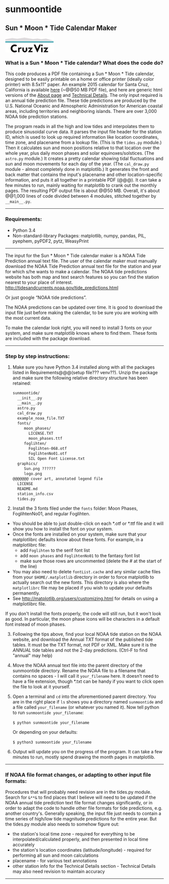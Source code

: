 # sunmoontide
## Sun * Moon * Tide Calendar Maker

<a href="http://cruzviz.com/"><img src="https://github.com/cruzviz/calendar/blob/master/graphics/logo.png" align="center" height="48"></a>

### What is a Sun * Moon * Tide calendar? What does the code do?

This code produces a PDF file containing a Sun * Moon * Tide calendar, designed to be easily printable on a home or office printer (ideally color printer) with 8.5x11" paper. An example 2015 calendar for Santa Cruz, California is available [here](@@@) (~@@50 MB PDF file), and here are generic html versions of the [About page](@@) and [Technical Details](@@). The only input required is an annual tide prediction file. These tide predictions are produced by the U.S. National Oceanic and Atmospheric Administration for American coastal areas, including territories and neighboring islands. There are over 3,000 NOAA tide prediction stations.

The program reads in all the high and low tides and interpolates them to produce sinusoidal curve data. It parses the input file header for the station ID, which is used to look up required information like location coordinates, time zone, and placename from a lookup file. (This is the `tides.py` module.) Then it calculates sun and moon positions relative to that location over the whole year, plus daily moon phases and solar equinoxes/solstices. (The `astro.py` module.) It creates a pretty calendar showing tidal fluctuations and sun and moon movements for each day of the year. (The `cal_draw.py` module - almost completely done in matplotlib.) It generates the front and back matter that contains the input's placename and other location-specific information, and puts it all together in a printable PDF (@@@). It can take a few minutes to run, mainly waiting for matplotlib to crank out the monthly pages. The resulting PDF output file is about @@50 MB. Overall, it's about @@1,000 lines of code divided between 4 modules, stitched together by `__main__.py`.

----------------------

### Requirements:
- Python 3.4
- Non-standard-library Packages: matplotlib, numpy, pandas, PIL, pyephem, pyPDF2, pytz, WeasyPrint
 
----------------------

The input for the Sun * Moon * Tide calendar maker is a NOAA Tide Prediction annual text file. The user of the calendar maker must manually download the NOAA Tide Prediction annual text file for the station and year for which s/he wants to make a calendar. The NOAA tide predictions website has both map and text search features so you can find the station nearest to your place of interest.
http://tidesandcurrents.noaa.gov/tide_predictions.html

Or just google “NOAA tide predictions”.

The NOAA predictions can be updated over time. It is good to download the input file just before making the calendar, to be sure you are working with the most current data.

To make the calendar look right, you will need to install 3 fonts on your system, and make sure matplotlib knows where to find them. These fonts are included with the package download.

-------------

### Step by step instructions:

1. Make sure you have Python 3.4 installed along with all the packages listed in Requirements@@@(setup file??? venv??). Unzip the package and make sure the following relative directory structure has been retained:
   ```
   sunmoontide/
     __init__.py
     __main__.py
     astro.py
     cal_draw.py
     example_noaa_file.TXT
     fonts/
        moon_phases/
          LICENSE.TXT
          moon_phases.ttf
        foglihten/
          Foglihten-068.otf
          FoglihtenNo01.otf
          SIL Open Font License.txt
     graphics/
        Sun.png ??????
        logo.png
   @@@@@@@ cover art, annotated legend file
     LICENSE
     README.md
     station_info.csv
     tides.py
   ```

2. Install the 3 fonts filed under the `fonts` folder: Moon Phases, FoglihtenNo01, and regular Foglihten.
  * You should be able to just double-click on each \*.otf or \*.ttf file and it will show you how to install the font on your system.
  * Once the fonts are installed on your system, make sure that your matplotlibrc defaults know about these fonts. For example, in a matplotlibrc file:
    * add `Foglihten` to the serif font list
    * add `moon phases` and `FoglihtenNo01` to the fantasy font list
    * make sure those rows are uncommented (delete the # at the start of the line)
  * You may also need to delete `fontList.cache` and any similar cache files from your `$HOME/.matplotlib` directory in order to force matplotlib to actually search out the new fonts. This directory is also where the `matplotlibrc` file may be placed if you wish to update your defaults permanently.
  * See http://matplotlib.org/users/customizing.html for details on using a matplotlibrc file.

   If you don't install the fonts properly, the code will still run, but it won't look as good. In particular, the moon phase icons will be characters in a default font instead of moon phases.

3. Following the tips above, find your local NOAA tide station on the NOAA website, and download the Annual TXT format of the published tide tables. It must be the TXT format, not PDF or XML. Make sure it is the *ANNUAL* tide tables and not the 2-day predictions. (Ctrl-F to find "annual" may help)

2. Move the NOAA annual text file into the parent directory of the sunmoontide directory. Rename the NOAA file to a filename that contains no spaces - I will call it `your_filename` here. It doesn’t need to have a file extension, though \*.txt can be handy if you want to click open the file to look at it yourself.

3. Open a terminal and `cd` into the aforementioned parent directory. You are in the right place if `ls` shows you a directory named `sunmoontide` and a file called `your_filename` (or whatever you named it). Now tell python to run `sunmoontide your_filename`:

   `$ python sunmoontide your_filename`

   Or depending on your defaults:

   `$ python3 sunmoontide your_filename`

4. Output will update you on the progress of the program. It can take a few minutes to run, mostly spend drawing the month pages in matplotlib.

--------
### If NOAA file format changes, or adapting to other input file formats:

Procedures that will probably need revision are in the tides.py module. Search for `&**&` to find places that I believe will need to be updated if the NOAA annual tide prediction text file format changes significantly, or in order to adapt the code to handle other file formats for tide predictions, e.g. another country's. Generally speaking, the input file just needs to contain a time series of high/low tide magnitude predictions for the entire year. But the tides.py module also needs to somehow figure out:
  * the station's local time zone - required for everything to be interpolated/calculated properly, and then presented in local time accurately
  * the station's location coordinates (latitude/longitude) - required for performing all sun and moon calculations
  * placename - for various text annotations
  * other station info for the Technical Details section - Technical Details may also need revision to maintain accuracy

---------

